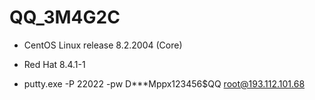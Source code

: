 
# QQ_3M4G2C
* CentOS Linux release 8.2.2004 (Core)
* Red Hat 8.4.1-1

* putty.exe -P 22022 -pw D***Mppx123456$QQ root@193.112.101.68


